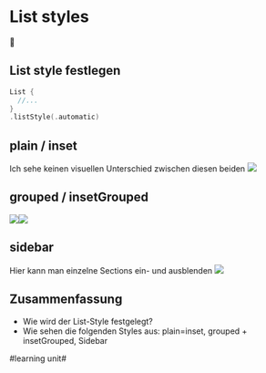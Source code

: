 # List styles
🥞

## List style festlegen

```swift
List {
  //...
}
.listStyle(.automatic)
```

## plain / inset

Ich sehe keinen visuellen Unterschied zwischen diesen beiden
![][image-1]

## grouped / insetGrouped
![][image-2]![][image-3]

## sidebar

Hier kann man einzelne Sections ein- und ausblenden
![][image-4]

## Zusammenfassung
- Wie wird der List-Style festgelegt?
- Wie sehen die folgenden Styles aus: plain=inset, grouped + insetGrouped, Sidebar

[image-1]:	assets/swiftui-list-style-inset.png
[image-2]:	assets/swiftui-list-style-grouped.png
[image-3]:	assets/swiftui-list-style-insetgrouped.png
[image-4]:	assets/swiftui-list-style-sidebar.png

#learning unit#